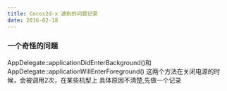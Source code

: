 ```yaml
---
title: Cocos2d-x 遇到的问题记录
date: 2016-02-18
---
```


### 一个奇怪的问题
AppDelegate::applicationDidEnterBackground()和AppDelegate::applicationWillEnterForeground()
这两个方法在关闭电源的时候，会被调用2次，在某些机型上
具体原因不清楚,先做一个记录